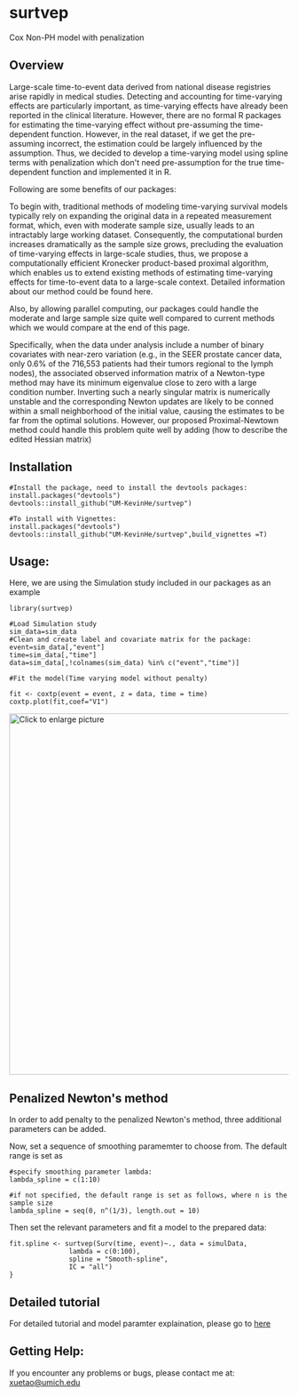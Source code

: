 
# surtvep
Cox Non-PH model with penalization

## Overview
Large-scale time-to-event data derived from national disease registries arise rapidly in medical studies. Detecting and accounting for time-varying effects are particularly important, as time-varying effects have already been reported in the clinical literature. However, there are no formal R packages for estimating the time-varying effect without pre-assuming the time-dependent function. However, in the real dataset, if we get the pre-assuming incorrect, the estimation could be largely influenced by the assumption. Thus, we decided to develop a time-varying model using spline terms with penalization which don't need pre-assumption for the true time-dependent function and implemented it in R.

Following are some benefits of our packages: 

To begin with, traditional methods of modeling time-varying survival models typically rely on expanding the original data in a repeated measurement format, which, even with moderate sample size, usually leads to an intractably large working dataset. Consequently, the computational burden increases dramatically as the sample size grows, precluding the evaluation of time-varying effects in large-scale studies, thus, we propose a computationally efficient Kronecker product-based proximal algorithm, which enables us to extend existing methods of estimating time-varying effects for time-to-event data to a large-scale context. Detailed information about our method could be found here. 

Also, by allowing parallel computing, our packages could handle the moderate and large sample size quite well compared to current methods which we would compare at the end of this page. 

Specifically, when the data under analysis include a number of binary covariates with near-zero variation (e.g., in the SEER prostate cancer data, only 0.6% of the 716,553 patients had their tumors regional to the lymph nodes), the associated observed information matrix of a Newton-type method may have its minimum eigenvalue close to zero with a large condition number. Inverting such a nearly singular matrix is numerically unstable and the corresponding Newton updates are likely to be conned within a small neighborhood of the initial value, causing the estimates to be far from the optimal solutions. However, our proposed Proximal-Newtown method could handle this problem quite well by adding (how to describe the edited Hessian matrix)


## Installation

```{r }
#Install the package, need to install the devtools packages:
install.packages("devtools")
devtools::install_github("UM-KevinHe/surtvep")

#To install with Vignettes:
install.packages("devtools")
devtools::install_github("UM-KevinHe/surtvep",build_vignettes =T)

```
## Usage:

Here, we are using the Simulation study included in our packages as an example

```{r }
library(surtvep)

#Load Simulation study
sim_data=sim_data
#Clean and create label and covariate matrix for the package:
event=sim_data[,"event"]
time=sim_data[,"time"]
data=sim_data[,!colnames(sim_data) %in% c("event","time")]

#Fit the model(Time varying model without penalty)

fit <- coxtp(event = event, z = data, time = time)
coxtp.plot(fit,coef="V1")

```
<a href="https://drive.google.com/uc?export=view&id=1ET7KIwGN6FVHtjduSNGYpIUf-ydkimIe"><img src="https://drive.google.com/uc?export=view&id=1ET7KIwGN6FVHtjduSNGYpIUf-ydkimIe" style="width: 650px; max-width: 100%; height: auto" title="Click to enlarge picture"/></a>

  
## Penalized Newton's method
In order to add penalty to the penalized Newton's method, three additional parameters can be added.

Now, set a sequence of smoothing paramemter to choose from. The default range is set as
```{r example.fit, eval=FALSE}
#specify smoothing parameter lambda:
lambda_spline = c(1:10)

#if not specified, the default range is set as follows, where n is the sample size
lambda_spline = seq(0, n^(1/3), length.out = 10)
```

Then set the relevant parameters and fit a model to the prepared data:
```{r example.fit, eval=FALSE}
fit.spline <- surtvep(Surv(time, event)~., data = simulData, 
               lambda = c(0:100),
               spline = "Smooth-spline",
               IC = "all")
}
```



## Detailed tutorial

  
For detailed tutorial and model paramter explaination, please go to <a href="https://um-kevinhe.github.io/surtvep/index.html" target="_blank">here</a>

## Getting Help:
If you encounter any problems or bugs, please contact me at:  xuetao@umich.edu

